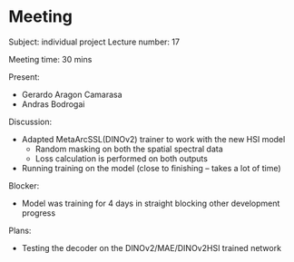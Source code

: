 # Meeting

Subject: individual project
Lecture number: 17

Meeting time: 30 mins

Present: 
- Gerardo Aragon Camarasa
- Andras Bodrogai

Discussion: 
- Adapted MetaArcSSL(DINOv2) trainer to work with the new HSI model
    - Random masking on both the spatial spectral data
    - Loss calculation is performed on both outputs
- Running training on the model (close to finishing – takes a lot of time)

Blocker:
- Model was training for 4 days in straight blocking other development progress


Plans:
- Testing the decoder on the DINOv2/MAE/DINOv2HSI trained network
